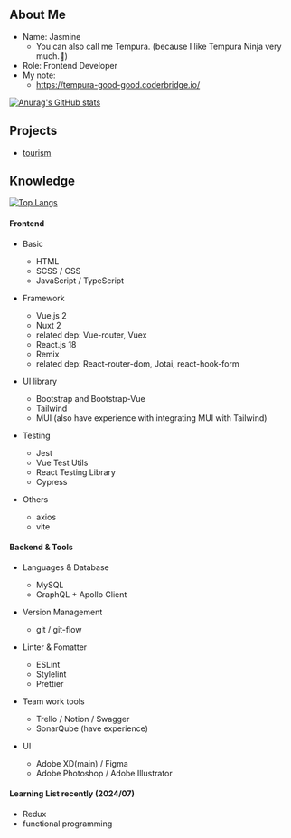 ## About Me

- Name: Jasmine
  - You can also call me Tempura. (because I like Tempura Ninja very much.🤣)
- Role: Frontend Developer
- My note:
  - https://tempura-good-good.coderbridge.io/


[![Anurag's GitHub stats](https://github-readme-stats.vercel.app/api?username=tempura327&show_icons=true&theme=dracula)](https://github.com/anuraghazra/github-readme-stats)

## Projects

- [tourism](https://tempura327.github.io/The-F2E-tourism/)

## Knowledge

[![Top Langs](https://github-readme-stats.vercel.app/api/top-langs/?username=tempura327&layout=compact)](https://github.com/anuraghazra/github-readme-stats)

#### Frontend

- Basic
  - HTML
  - SCSS / CSS
  - JavaScript / TypeScript

- Framework
  - Vue.js 2
  - Nuxt 2
  - related dep: Vue-router, Vuex
  - React.js 18
  - Remix
  - related dep: React-router-dom, Jotai, react-hook-form

- UI library
  - Bootstrap and Bootstrap-Vue
  - Tailwind
  - MUI (also have experience with integrating MUI with Tailwind)

- Testing
  - Jest 
  - Vue Test Utils
  - React Testing Library
  - Cypress

- Others
  - axios
  - vite 
  
#### Backend & Tools
- Languages & Database
  - MySQL
  - GraphQL + Apollo Client

- Version Management
  - git / git-flow

- Linter & Fomatter
  - ESLint
  - Stylelint
  - Prettier

- Team work tools
  - Trello / Notion / Swagger
  - SonarQube (have experience)

- UI
  - Adobe XD(main) / Figma
  - Adobe Photoshop / Adobe Illustrator 

#### Learning List recently (2024/07)

- Redux
- functional programming
